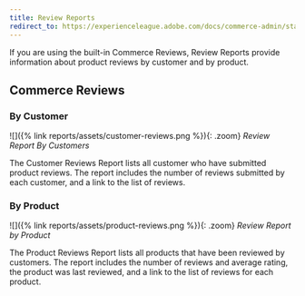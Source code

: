 ```yaml
---
title: Review Reports
redirect_to: https://experienceleague.adobe.com/docs/commerce-admin/start/reporting/review-reports.html
---
```


If you are using the built-in Commerce Reviews, Review Reports provide information about product reviews by customer and by product.

## Commerce Reviews

### By Customer

![]({% link reports/assets/customer-reviews.png %}){: .zoom}
_Review Report By Customers_

The Customer Reviews Report lists all customer who have submitted product reviews. The report includes the number of reviews submitted by each customer, and a link to the list of reviews.

### By Product

![]({% link reports/assets/product-reviews.png %}){: .zoom}
_Review Report by Product_

The Product Reviews Report lists all products that have been reviewed by customers. The report includes the number of reviews and average rating, the product was last reviewed, and a link to the list of reviews for each product.
